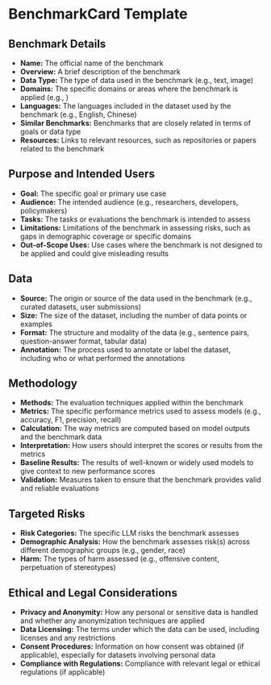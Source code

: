 # BenchmarkCard Template

## Benchmark Details

- **Name:** The official name of the benchmark  
- **Overview:** A brief description of the benchmark  
- **Data Type:** The type of data used in the benchmark (e.g., text, image)  
- **Domains:** The specific domains or areas where the benchmark is applied (e.g., )  
- **Languages:** The languages included in the dataset used by the benchmark (e.g., English, Chinese)  
- **Similar Benchmarks:** Benchmarks that are closely related in terms of goals or data type  
- **Resources:** Links to relevant resources, such as repositories or papers related to the benchmark  

## Purpose and Intended Users

- **Goal:** The specific goal or primary use case  
- **Audience:** The intended audience (e.g., researchers, developers, policymakers)  
- **Tasks:** The tasks or evaluations the benchmark is intended to assess  
- **Limitations:** Limitations of the benchmark in assessing risks, such as gaps in demographic coverage or specific domains  
- **Out-of-Scope Uses:** Use cases where the benchmark is not designed to be applied and could give misleading results  

## Data

- **Source:** The origin or source of the data used in the benchmark (e.g., curated datasets, user submissions)  
- **Size:** The size of the dataset, including the number of data points or examples  
- **Format:** The structure and modality of the data (e.g., sentence pairs, question-answer format, tabular data)  
- **Annotation:** The process used to annotate or label the dataset, including who or what performed the annotations  

## Methodology

- **Methods:** The evaluation techniques applied within the benchmark  
- **Metrics:** The specific performance metrics used to assess models (e.g., accuracy, F1, precision, recall)  
- **Calculation:** The way metrics are computed based on model outputs and the benchmark data  
- **Interpretation:** How users should interpret the scores or results from the metrics  
- **Baseline Results:** The results of well-known or widely used models to give context to new performance scores  
- **Validation:** Measures taken to ensure that the benchmark provides valid and reliable evaluations  

## Targeted Risks

- **Risk Categories:** The specific LLM risks the benchmark assesses  
- **Demographic Analysis:** How the benchmark assesses risk(s) across different demographic groups (e.g., gender, race)  
- **Harm:** The types of harm assessed (e.g., offensive content, perpetuation of stereotypes)  

## Ethical and Legal Considerations

- **Privacy and Anonymity:** How any personal or sensitive data is handled and whether any anonymization techniques are applied  
- **Data Licensing:** The terms under which the data can be used, including licenses and any restrictions  
- **Consent Procedures:** Information on how consent was obtained (if applicable), especially for datasets involving personal data  
- **Compliance with Regulations:** Compliance with relevant legal or ethical regulations (if applicable)
